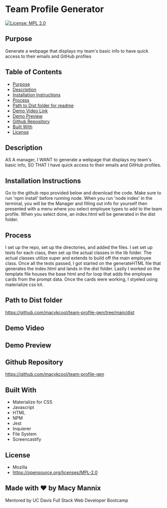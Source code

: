 # Team Profile Generator

[![License: MPL 2.0](https://img.shields.io/badge/License-MPL_2.0-brightgreen.svg)](https://opensource.org/licenses/MPL-2.0)

## Purpose
Generate a webpage that displays my team's basic info to have quick access to their emails and GitHub profiles

## Table of Contents
- [Purpose](#purpose) 
- [Description](#description) 
- [Installation Instructions](#installation-instructions)
- [Process](#process)
- [Path to Dist folder for readme](#path-to-dist-folder)
- [Demo Video Link](#demo-video-link)
- [Demo Preview](#demo-preview)
- [Github Repository](#github-repository)
- [Built With](#built-with)
- [License](#license)


## Description
AS A manager,
I WANT to generate a webpage that displays my team's basic info,
SO THAT I have quick access to their emails and GitHub profiles.

## Installation Instructions  
Go to the github repo provided below and download the code. Make sure to run 'npm install' before running node. When you run 'node index' in the terminal, you will be the Manager and filling out info for yourself then presented with a menu where you select employee types to add to the team profile. When you select done, an index.html will be generated in the dist folder.

## Process
I set up the repo, set up the directories, and added the files. I set set up tests for each class, then set up the actual classes in the lib folder. The actual classes utilize super and extends to build off the main employee class. Once all the tests passed, I got started on the generateHTML file that generates the index.html and lands in the dist folder. Lastly I worked on the template file houses the base html and for loop that adds the employee cards from the prompt data. Once the cards were working, I styeled using materialize css kit. 

## Path to Dist folder
https://github.com/macykcool/team-profile-gen/tree/main/dist

## Demo Video

## Demo Preview


## Github Repository
https://github.com/macykcool/team-profile-gen

## Built With
- Materialize for CSS
- Javascript
- HTML
- NPM
- Jest
- Inquierer
- File System
- Screencastify

## License
- Mozilla
- https://opensource.org/licenses/MPL-2.0

## Made with ❤️️ by Macy Mannix
Mentored by UC Davis Full Stack Web Developer Bootcamp